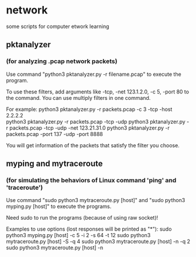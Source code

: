# network
some scripts for computer etwork learning

## pktanalyzer 
### (for analyzing .pcap network packets)
Use command "python3 pktanalyzer.py -r filename.pcap" to execute the program.

To use these filters, add arguments like -tcp, -net 123.1.2.0, -c 5, -port 80 to the command.
You can use multiply filters in one command.

For example:
python3 pktanalyzer.py -r packets.pcap -c 3 -tcp -host 2.2.2.2</br>
python3 pktanalyzer.py -r packets.pcap -tcp -udp
python3 pktanalyzer.py -r packets.pcap -tcp -udp -net 123.21.31.0
python3 pktanalyzer.py -r packets.pcap -port 137 -udp -port 8888

You will get information of the packets that satisfy the filter you choose.

## myping and mytraceroute 
### (for simulating the behaviors of Linux command 'ping' and 'traceroute')
Use command "sudo python3 mytraceroute.py [host]" and
"sudo python3 myping.py [host]" to execute the programs.

Need sudo to run the programs (because of using raw socket)!

Examples to use options (lost responses will be printed as "*"):
sudo python3 myping.py [host] -c 5 -i 2 -s 64 -t 12
sudo python3 mytraceroute.py [host] -S -q 4
sudo python3 mytraceroute.py [host] -n -q 2
sudo python3 mytraceroute.py [host] -n
